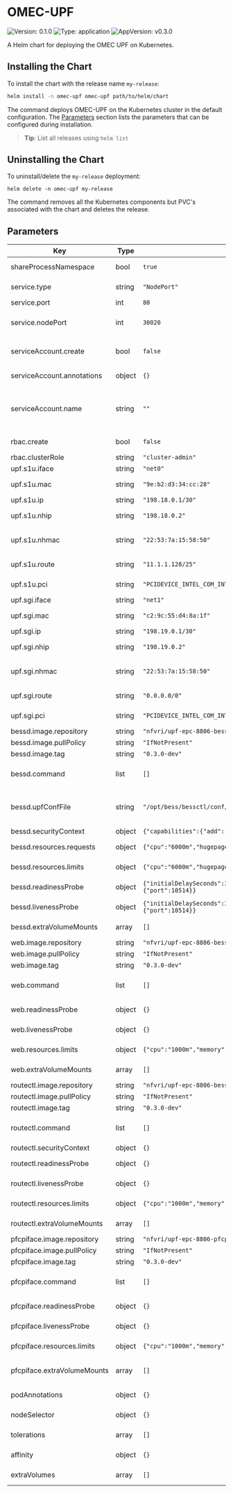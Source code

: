 # OMEC-UPF

![Version: 0.1.0](https://img.shields.io/badge/Version-0.1.0-informational?style=flat-square) ![Type: application](https://img.shields.io/badge/Type-application-informational?style=flat-square) ![AppVersion: v0.3.0](https://img.shields.io/badge/AppVersion-v0.3.0-informational?style=flat-square)

A Helm chart for deploying the OMEC UPF on Kubernetes.

## Installing the Chart

To install the chart with the release name `my-release`:

```bash
helm install -n omec-upf omec-upf path/to/helm/chart
```

The command deploys OMEC-UPF on the Kubernetes cluster in the default configuration.
The [Parameters](#parameters) section lists the parameters that can be configured during installation.

> **Tip**: List all releases using `helm list`

## Uninstalling the Chart

To uninstall/delete the `my-release` deployment:

```console
helm delete -n omec-upf my-release
```

The command removes all the Kubernetes components but PVC's associated with the chart and deletes the release.

## Parameters

| Key | Type | Default | Description |
|-----|------|---------|-------------|
| shareProcessNamespace | bool | `true` | Configure process namespace sharing for pod |
| service.type | string | `"NodePort"` | Specifies the type of service to deploy |
| service.port | int | `80` | Specifies the port of service |
| service.nodePort | int | `30020` | Specifies the nodePort of service if the service type is NodePort |
| serviceAccount.create | bool | `false` | Specifies whether a ServiceAccount should be created  |
| serviceAccount.annotations | object | `{}` | Additional custom annotations for the ServiceAccount  |
| serviceAccount.name | string | `""` | The name of the ServiceAccount to use. If not set and create is true, a name is generated using the fullname template  |
| rbac.create | bool | `false` | Specifies whether a cluster role binding should be created |
| rbac.clusterRole | string | `"cluster-admin"` | The cluster role name |
| upf.s1u.iface | string | `"net0"` | s1u gateway interface name |
| upf.s1u.mac | string | `"9e:b2:d3:34:cc:28"` | s1u MAC addresses of gateway interface |
| upf.s1u.ip | string | `"198.18.0.1/30"` | s1u ip address |
| upf.s1u.nhip | string | `"198.18.0.2"` | s1u static ip address of its neighbor of gateway interface |
| upf.s1u.nhmac | string | `"22:53:7a:15:58:50"` | s1u static MAC addresses of the neighbor of gateway interface |
| upf.s1u.route | string | `"11.1.1.128/25"` | s1u IPv4 route table entry in cidr format |
| upf.s1u.pci | string | `"PCIDEVICE_INTEL_COM_INTEL_SRIOV_DPDK_B2B_NET1"` | s1u pci environment variable name |
| upf.sgi.iface | string | `"net1"` | sgi gateway interface name |
| upf.sgi.mac | string | `"c2:9c:55:d4:8a:1f"` | sgi MAC addresses of gateway interface |
| upf.sgi.ip | string | `"198.19.0.1/30"` | sgi ip address |
| upf.sgi.nhip | string | `"198.19.0.2"` | sgi static ip address of its neighbor of gateway interface |
| upf.sgi.nhmac | string | `"22:53:7a:15:58:50"` | sgi static MAC addresses of the neighbor of gateway interface |
| upf.sgi.route | string | `"0.0.0.0/0"` | sgi IPv4 route table entry in cidr format |
| upf.sgi.pci | string | `"PCIDEVICE_INTEL_COM_INTEL_SRIOV_DPDK_B2B_NET1"` | s1u sgi environment variable name |
| bessd.image.repository | string | `"nfvri/upf-epc-8806-bess"` | bessd image repository |
| bessd.image.pullPolicy | string | `"IfNotPresent"` | bessd image pull policy |
| bessd.image.tag | string | `"0.3.0-dev"` | bessd image tag |
| bessd.command | list | `[]` | Override default container command (useful when using custom images or configmaps) |
| bessd.upfConfFile | string | `"/opt/bess/bessctl/conf/upf.json"` | Path of upf conf file. Populates the CONF_FILE env variable of bessd container. Default to /opt/bess/bessctl/conf/upf.json |
| bessd.securityContext | object | `{"capabilities":{"add":["NET_ADMIN","IPC_LOCK"]}}` | Security Context Configuration |
| bessd.resources.requests | object | `{"cpu":"6000m","hugepages-1Gi":"4Gi","memory":"2Gi"}` | The resources requests for the bessd container |
| bessd.resources.limits | object | `{"cpu":"6000m","hugepages-1Gi":"4Gi","memory":"2Gi"}` | The resources limits for the bessd container |
| bessd.readinessProbe | object | `{"initialDelaySeconds":30,"periodSeconds":20,"tcpSocket":{"port":10514}}` | OMEC UPF bessd container's readiness probe |
| bessd.livenessProbe | object | `{"initialDelaySeconds":30,"periodSeconds":20,"tcpSocket":{"port":10514}}` | OMEC UPF bessd container's liveness probe |
| bessd.extraVolumeMounts | array | `[]` | A list of volume mounts to be added to the bessd container |
| web.image.repository | string | `"nfvri/upf-epc-8806-bess"` | web image repository |
| web.image.pullPolicy | string | `"IfNotPresent"` | web image pull policy |
| web.image.tag | string | `"0.3.0-dev"` | web image tag |
| web.command | list | `[]` | Override default container command (useful when using custom images or configmaps) |
| web.readinessProbe | object | `{}` | OMEC UPF web container's readiness probe |
| web.livenessProbe | object | `{}` | OMEC UPF web container's liveness probe |
| web.resources.limits | object | `{"cpu":"1000m","memory":"512Mi"}` | The resources requests for the web container |
| web.extraVolumeMounts | array | `[]` | A list of volume mounts to be added to the web container |
| routectl.image.repository | string | `"nfvri/upf-epc-8806-bess"` | routectl image repository |
| routectl.image.pullPolicy | string | `"IfNotPresent"` | routectl image pull policy |
| routectl.image.tag | string | `"0.3.0-dev"` | routectl image tag |
| routectl.command | list | `[]` | Override default container command (useful when using custom images or configmaps) |
| routectl.securityContext | object | `{}` | Security Context Configuration |
| routectl.readinessProbe | object | `{}` | OMEC UPF routectl container's readiness probe |
| routectl.livenessProbe | object | `{}` | OMEC UPF routectl container's liveness probe |
| routectl.resources.limits | object | `{"cpu":"1000m","memory":"512Mi"}` | The resources requests for the routectl container   |
| routectl.extraVolumeMounts | array | `[]` | A list of volume mounts to be added to the routectl container |
| pfcpiface.image.repository | string | `"nfvri/upf-epc-8806-pfcpiface"` | pfcpiface image repository |
| pfcpiface.image.pullPolicy | string | `"IfNotPresent"` | pfcpiface image pull policy |
| pfcpiface.image.tag | string | `"0.3.0-dev"` | pfcpiface image tag |
| pfcpiface.command | list | `[]` | Override default container command (useful when using custom images or configmaps) |
| pfcpiface.readinessProbe | object | `{}` | OMEC UPF pfcpiface container's readiness probe |
| pfcpiface.livenessProbe | object | `{}` | OMEC UPF pfcpiface container's liveness probe |
| pfcpiface.resources.limits | object | `{"cpu":"1000m","memory":"512Mi"}` | The resources requests for the pfcpiface container   |
| pfcpiface.extraVolumeMounts | array | `[]` | A list of volume mounts to be added to the pfcpiface container |
| podAnnotations | object | `{}` | podAnnotations Map of annotations to add to the pods |
| nodeSelector | object | `{}` | Node labels for omec-upf pods assignment |
| tolerations | array | `[]` | Tolerations for omec-upf pods assignment |
| affinity | object | `{}` | Affinity for omec-upf pods assignment |
| extraVolumes | array | `[]` | A list of volumes to be added to the pod |
